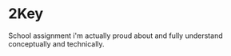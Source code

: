 # 2Key
School assignment i'm actually proud about and fully understand conceptually and technically. 
